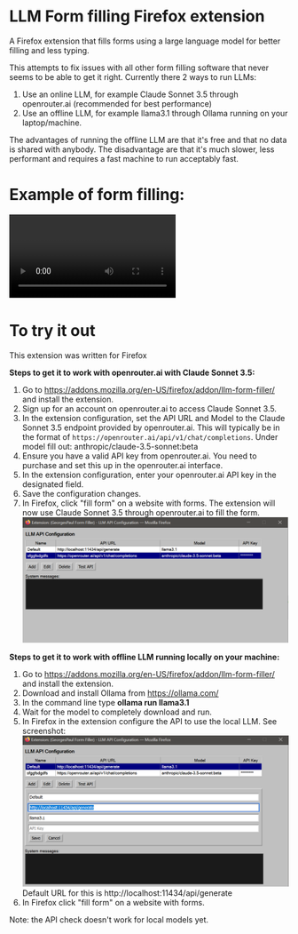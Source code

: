 # LLM Form filling Firefox extension
A Firefox extension that fills forms using a large language model for better filling and less typing. 

This attempts to fix issues with all other form filling software that never seems to be able to get it right. 
Currently there 2 ways to run LLMs: 
1. Use an online LLM, for example Claude Sonnet 3.5 through openrouter.ai (recommended for best performance)
2. Use an offline LLM, for example llama3.1 through Ollama running on your laptop/machine. 

The advantages of running the offline LLM are that it's free and that no data is shared with anybody. The disadvantage are that it's much slower, less performant and requires a fast machine to run acceptably fast. 

# Example of form filling: 
![Filling example](/screenies/video.mp4)

# To try it out
This extension was written for Firefox


**Steps to get it to work with openrouter.ai with Claude Sonnet 3.5:**
1. Go to https://addons.mozilla.org/en-US/firefox/addon/llm-form-filler/ and install the extension.
2. Sign up for an account on openrouter.ai to access Claude Sonnet 3.5.
3. In the extension configuration, set the API URL and Model to the Claude Sonnet 3.5 endpoint provided by openrouter.ai. This will typically be in the format of `https://openrouter.ai/api/v1/chat/completions`. Under model fill out: anthropic/claude-3.5-sonnet:beta
4. Ensure you have a valid API key from openrouter.ai. You need to purchase and set this up in the openrouter.ai interface.
5. In the extension configuration, enter your openrouter.ai API key in the designated field.
6. Save the configuration changes. 
7. In Firefox, click "fill form" on a website with forms. The extension will now use Claude Sonnet 3.5 through openrouter.ai to fill the form.
![Screenshot of the extension configuration for openrouter.ai with Claude Sonnet 3.5](/screenies/openrouterconfig.png)

**Steps to get it to work with offline LLM running locally on your machine:**
1. Go to https://addons.mozilla.org/en-US/firefox/addon/llm-form-filler/ and install the extension. 
2. Download and install Ollama from https://ollama.com/
3. In the command line type **ollama run llama3.1**
4. Wait for the model to completely download and run.
5. In Firefox in the extension configure the API to use the local LLM. See screenshot:
![Screenshot of the extension configuration for local LLM](/screenies/ollamaconfig.png) Default URL for this is http://localhost:11434/api/generate 
6. In Firefox click "fill form" on a website with forms.

Note: the API check doesn't work for local models yet. 

